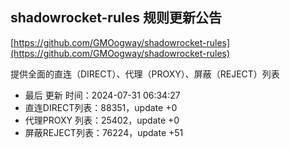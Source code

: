 ## shadowrocket-rules 规则更新公告

[https://github.com/GMOogway/shadowrocket-rules](https://github.com/GMOogway/shadowrocket-rules)

提供全面的直连（DIRECT）、代理（PROXY）、屏蔽（REJECT）列表
- 最后 更新 时间：2024-07-31 06:34:27
- 直连DIRECT列表：88351，update +0
- 代理PROXY 列表：25402，update +0
- 屏蔽REJECT列表：76224，update +51